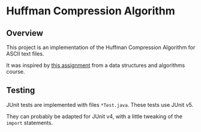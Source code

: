 # Huffman Compression Algorithm

## Overview

This project is an implementation of the Huffman Compression Algorithm for ASCII text files.

It was inspired by [this assignment](https://www.seas.upenn.edu/~cit5940/current/assignments/hw03/) from a data structures and algorithms course.

## Testing

JUnit tests are implemented with files `*Test.java`. These tests use JUnit v5.

They can probably be adapted for JUnit v4, with a little tweaking of the `import` statements.
